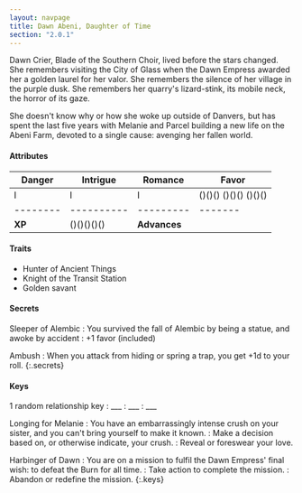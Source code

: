 ```yaml
---
layout: navpage
title: Dawn Abeni, Daughter of Time
section: "2.0.1"
---
```


Dawn Crier, Blade of the Southern Choir, lived before the stars changed.
She remembers visiting the City of Glass when the Dawn Empress awarded her a golden laurel for her valor.
She remembers the silence of her village in the purple dusk.
She remembers her quarry's lizard-stink, its mobile neck, the horror of its gaze.

She doesn't know why or how she woke up outside of Danvers, but has spent the last five years with Melanie and Parcel building a new life on the Abeni Farm, devoted to a single cause: avenging her fallen world.

#### Attributes

| Danger | Intrigue | Romance | Favor |
|--------|----------|---------|-------|
| I      | I        | I       | ()()() ()()() ()()() |
|--------|----------|---------|-------|
| **XP** | ()()()()() | **Advances** |       |

#### Traits

* Hunter of Ancient Things
* Knight of the Transit Station
* Golden savant

#### Secrets

Sleeper of Alembic
  : You survived the fall of Alembic by being a statue, and awoke by accident
    : +1 favor (included)

Ambush
  : When you attack from hiding or spring a trap, you get +1d to your roll.
{:.secrets}



#### Keys
1 random relationship key
: ___
  : ___
  : ___

Longing for Melanie
: You have an embarrassingly intense crush on your sister, and you can't bring yourself to make it known.
  : Make a decision based on, or otherwise indicate, your crush.
  : Reveal or foreswear your love.

Harbinger of Dawn
: You are on a mission to fulfil the Dawn Empress' final wish: to defeat the Burn for all time.
  : Take action to complete the mission.
  : Abandon or redefine the mission.
{:.keys}


